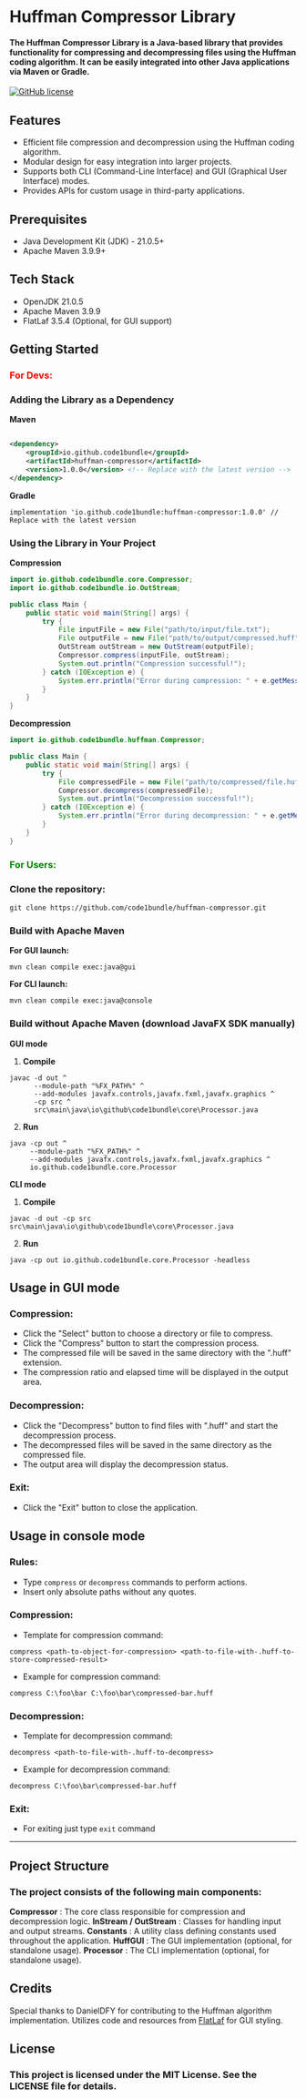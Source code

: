 # Huffman Compressor Library
#### The Huffman Compressor Library is a Java-based library that provides functionality for compressing and decompressing files using the Huffman coding algorithm. It can be easily integrated into other Java applications via Maven or Gradle.

[<img alt="GitHub license" src="https://img.shields.io/github/license/Naereen/StrapDown.js.svg"/>](https://github.com/Naereen/StrapDown.js/blob/master/LICENSE)

## Features
- Efficient file compression and decompression using the Huffman coding algorithm.
- Modular design for easy integration into larger projects.
- Supports both CLI (Command-Line Interface) and GUI (Graphical User Interface) modes.
- Provides APIs for custom usage in third-party applications.

## Prerequisites
- Java Development Kit (JDK) - 21.0.5+
- Apache Maven 3.9.9+

## Tech Stack
- OpenJDK 21.0.5
- Apache Maven 3.9.9
- FlatLaf 3.5.4 (Optional, for GUI support)

## Getting Started
### <span style="color:red">For Devs:</span>
### Adding the Library as a Dependency

**Maven**

```xml

<dependency>
    <groupId>io.github.code1bundle</groupId>
    <artifactId>huffman-compressor</artifactId>
    <version>1.0.0</version> <!-- Replace with the latest version -->
</dependency>
```
**Gradle**
```
implementation 'io.github.code1bundle:huffman-compressor:1.0.0' // Replace with the latest version
```
### Using the Library in Your Project
**Compression**

```java
import io.github.code1bundle.core.Compressor;
import io.github.code1bundle.io.OutStream;

public class Main {
    public static void main(String[] args) {
        try {
            File inputFile = new File("path/to/input/file.txt");
            File outputFile = new File("path/to/output/compressed.huff");
            OutStream outStream = new OutStream(outputFile);
            Compressor.compress(inputFile, outStream);
            System.out.println("Compression successful!");
        } catch (IOException e) {
            System.err.println("Error during compression: " + e.getMessage());
        }
    }
}
```
**Decompression**

```java
import io.github.code1bundle.huffman.Compressor;

public class Main {
    public static void main(String[] args) {
        try {
            File compressedFile = new File("path/to/compressed/file.huff");
            Compressor.decompress(compressedFile);
            System.out.println("Decompression successful!");
        } catch (IOException e) {
            System.err.println("Error during decompression: " + e.getMessage());
        }
    }
}
```
### <span style="color:green">For Users:</span>
### Clone the repository:
```
git clone https://github.com/code1bundle/huffman-compressor.git
```
### Build with Apache Maven
**For GUI launch:**
```
mvn clean compile exec:java@gui
```
**For CLI launch:**
```
mvn clean compile exec:java@console
```
### Build without Apache Maven (download JavaFX SDK manually)
**GUI mode**
1) **Compile**
```
javac -d out ^
      --module-path "%FX_PATH%" ^
      --add-modules javafx.controls,javafx.fxml,javafx.graphics ^
      -cp src ^
      src\main\java\io\github\code1bundle\core\Processor.java 
```  
2) **Run**
```
java -cp out ^
     --module-path "%FX_PATH%" ^
     --add-modules javafx.controls,javafx.fxml,javafx.graphics ^
     io.github.code1bundle.core.Processor
```

**CLI mode**
1) **Compile**
```
javac -d out -cp src src\main\java\io\github\code1bundle\core\Processor.java 
```
2) **Run**
```
java -cp out io.github.code1bundle.core.Processor -headless
```
## Usage in GUI mode
### Compression:
- Click the "Select" button to choose a directory or file to compress.
- Click the "Compress" button to start the compression process.
- The compressed file will be saved in the same directory with the ".huff" extension.
- The compression ratio and elapsed time will be displayed in the output area.
### Decompression:
- Click the "Decompress" button to find files with ".huff" and start the decompression process.
- The decompressed files will be saved in the same directory as the compressed file.
- The output area will display the decompression status.
### Exit:
- Click the "Exit" button to close the application.
## Usage in console mode
### Rules:
- Type `compress` or `decompress` commands to perform actions.
- Insert only absolute paths without any quotes.
### Compression:
- Template for compression command:
```
compress <path-to-object-for-compression> <path-to-file-with-.huff-to-store-compressed-result>
```
- Example for compression command:
```
compress C:\foo\bar C:\foo\bar\compressed-bar.huff
```
### Decompression:
- Template for decompression command:
```
decompress <path-to-file-with-.huff-to-decompress> 
```
- Example for decompression command:
```
decompress C:\foo\bar\compressed-bar.huff
```
### Exit:
- For exiting just type `exit` command

---

## Project Structure
### The project consists of the following main components:

**Compressor** : The core class responsible for compression and decompression logic.
**InStream / OutStream** : Classes for handling input and output streams.
**Constants** : A utility class defining constants used throughout the application.
**HuffGUI** : The GUI implementation (optional, for standalone usage).
**Processor** : The CLI implementation (optional, for standalone usage).

## Credits
Special thanks to DanielDFY for contributing to the Huffman algorithm implementation.
Utilizes code and resources from [FlatLaf](https://github.com/JFormDesigner/FlatLaf) for GUI styling.

## License
### This project is licensed under the MIT License. See the LICENSE file for details.